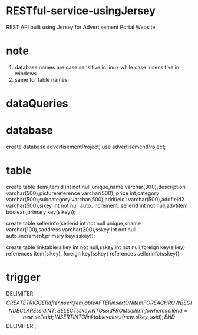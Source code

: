# RESTful-service-usingJersey
REST API built using Jersey for Advertisement Portal Website

# note
1) database names are case sensitive in linux while case insensitive in windows
2) same for table names

# dataQueries 
# database
create database advertisementProject;
use advertisementProject;

# table
create table item(itemid int not null unique,name varchar(300),description varchar(500),picturereference varchar(500),
  price int,category varchar(500),subcategory varchar(500),addfield1 varchar(500),addfield2 varchar(500),sikey int not null auto_increment,
  sellerid int not null,advtitem boolean,primary key(sikey));

create table sellerinfo(sellerid int not null unique,sname varchar(100),saddress varchar(200),sskey int not null
    auto_increment,primary key(sskey));

create table linktable(sikey int not null,sskey int not null,foreign key(sikey) references item(sikey),
  foreign key(sskey) references sellerinfo(sskey));

# trigger
DELIMITER $$
  CREATE TRIGGER after_insert_item_table
    AFTER insert ON item
    FOR EACH ROW
  BEGIN
    DECLARE ssid INT;
    SELECT sskey INTO ssid FROM sellerinfo where sellerid=new.sellerid;
    INSERT INTO linktable values(new.sikey,ssid);
  END$$
  DELIMITER ;

